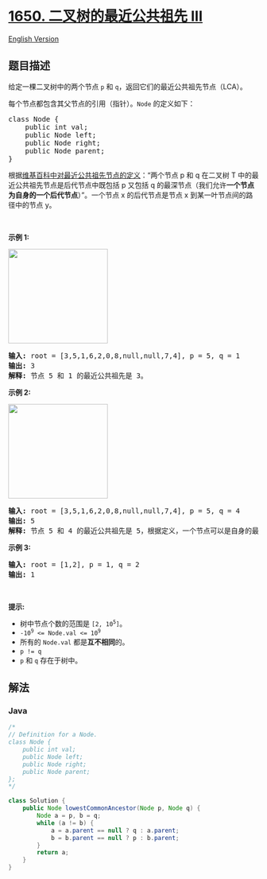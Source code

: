 # [1650. 二叉树的最近公共祖先 III](https://leetcode.cn/problems/lowest-common-ancestor-of-a-binary-tree-iii)

[English Version](/solution/1600-1699/1650.Lowest%20Common%20Ancestor%20of%20a%20Binary%20Tree%20III/README_EN.md)

## 题目描述

<p>给定一棵二叉树中的两个节点 <code>p</code> 和 <code>q</code>，返回它们的最近公共祖先节点（LCA）。</p>

<p>每个节点都包含其父节点的引用（指针）。<code>Node</code> 的定义如下：</p>

<pre>class Node {
    public int val;
    public Node left;
    public Node right;
    public Node parent;
}
</pre>

<p>根据<a href="https://en.wikipedia.org/wiki/Lowest_common_ancestor">维基百科中对最近公共祖先节点的定义</a>：“两个节点 p 和 q 在二叉树 T 中的最近公共祖先节点是后代节点中既包括 p 又包括 q 的最深节点（我们允许<strong>一个节点为自身的一个后代节点</strong>）”。一个节点 x 的后代节点是节点 x 到某一叶节点间的路径中的节点 y。</p>

<p> </p>

<p><strong>示例 1:</strong></p>
<img alt="" src="https://fastly.jsdelivr.net/gh/doocs/leetcode@main/solution/1600-1699/1650.Lowest%20Common%20Ancestor%20of%20a%20Binary%20Tree%20III/images/binarytree.png" style="width: 200px; height: 190px;">
<pre><strong>输入:</strong> root = [3,5,1,6,2,0,8,null,null,7,4], p = 5, q = 1
<strong>输出:</strong> 3
<strong>解释:</strong> 节点 5 和 1 的最近公共祖先是 3。
</pre>

<p><strong>示例 2:</strong></p>
<img alt="" src="https://fastly.jsdelivr.net/gh/doocs/leetcode@main/solution/1600-1699/1650.Lowest%20Common%20Ancestor%20of%20a%20Binary%20Tree%20III/images/binarytree.png" style="width: 200px; height: 190px;">
<pre><strong>输入:</strong> root = [3,5,1,6,2,0,8,null,null,7,4], p = 5, q = 4
<strong>输出:</strong> 5
<strong>解释:</strong> 节点 5 和 4 的最近公共祖先是 5，根据定义，一个节点可以是自身的最近公共祖先。
</pre>

<p><strong>示例 3:</strong></p>

<pre><strong>输入:</strong> root = [1,2], p = 1, q = 2
<strong>输出:</strong> 1
</pre>

<p> </p>

<p><strong>提示:</strong></p>

<ul>
	<li>树中节点个数的范围是 <code>[2, 10<sup>5</sup>]</code>。</li>
	<li><code>-10<sup>9</sup> &lt;= Node.val &lt;= 10<sup>9</sup></code></li>
	<li>所有的 <code>Node.val</code> 都是<strong>互不相同</strong>的。</li>
	<li><code>p != q</code></li>
	<li><code>p</code> 和 <code>q</code> 存在于树中。</li>
</ul>

## 解法

### **Java**

```java
/*
// Definition for a Node.
class Node {
    public int val;
    public Node left;
    public Node right;
    public Node parent;
};
*/

class Solution {
    public Node lowestCommonAncestor(Node p, Node q) {
        Node a = p, b = q;
        while (a != b) {
            a = a.parent == null ? q : a.parent;
            b = b.parent == null ? p : b.parent;
        }
        return a;
    }
}
```
